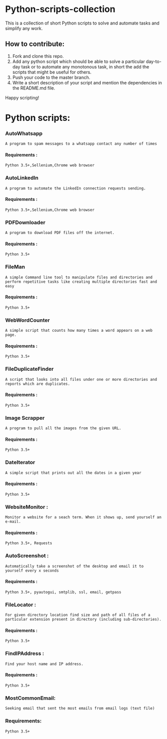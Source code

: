 # Python-scripts-collection
This is a collection of short Python scripts to solve and automate tasks and simplify any work.

## How to contribute:

1. Fork and clone this repo.
2. Add any python script which should be able to solve a particular day-to-day task or to automate any monotonous task, in short the add the scripts that might be useful for others.
3. Push your code to the master branch.
4. Write a short description of your script and mention the dependencies in the README.md file.

Happy scripting! 

# Python scripts:

### AutoWhatsapp

    A program to spam messages to a whatsapp contact any number of times

####    Requirements :

    Python 3.5+,Sellenium,Chrome web browser
    
### AutoLinkedIn

    A program to automate the LinkedIn connection requests sending.

####    Requirements :

    Python 3.5+,Sellenium,Chrome web browser    

### PDFDownloader

    A program to download PDF files off the internet. 

####    Requirements :

    Python 3.5+

### FileMan

    A simple Command line tool to manipulate files and directories and perform repetitive tasks like creating multiple directories fast and easy

####    Requirements :

    Python 3.5+

### WebWordCounter 
    A simple script that counts how many times a word appears on a web page.

#### Requirements : 
    Python 3.5+ 
    
### FileDuplicateFinder 
    A script that looks into all files under one or more directories and reports which are duplicates. 
    
#### Requirements : 
    Python 3.5+ 
    
### Image Scrapper 
    A program to pull all the images from the given URL. 

#### Requirements : 
    Python 3.5+ 

### DateIterator 
    A simple script that prints out all the dates in a given year 

#### Requirements : 
    Python 3.5+
    
### WebsiteMonitor : 
    Monitor a website for a seach term. When it shows up, send yourself an e-mail. 

#### Requirements : 
    Python 3.5+, Requests

### AutoScreenshot :
    Automatically take a screenshot of the desktop and email it to yourself every x seconds

#### Requirements : 
    Python 3.5+, pyautogui, smtplib, ssl, email, getpass

### FileLocator :
    For given directory location find size and path of all files of a particular extension present in directory (including sub-directories).

#### Requirements : 
    Python 3.5+

### FindIPAddress :
    Find your host name and IP address.

#### Requirements : 
    Python 3.5+

### MostCommonEmail:
    Seeking email that sent the most emails from email logs (text file)

### Requirements:
    Python 3.5+
